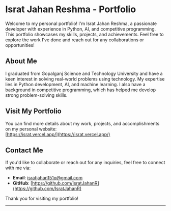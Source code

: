 # Israt Jahan Reshma - Portfolio

Welcome to my personal portfolio! I'm Israt Jahan Reshma, a passionate developer with experience in Python, AI, and competitive programming. This portfolio showcases my skills, projects, and achievements. Feel free to explore the work I've done and reach out for any collaborations or opportunities!

## About Me
I graduated from Gopalganj Science and Technology University and have a keen interest in solving real-world problems using technology. My expertise lies in Python development, AI, and machine learning. I also have a background in competitive programming, which has helped me develop strong problem-solving skills.



## Visit My Portfolio
You can find more details about my work, projects, and accomplishments on my personal website:  
[https://israt.vercel.app/](https://israt.vercel.app/)

## Contact Me
If you'd like to collaborate or reach out for any inquiries, feel free to connect with me via:

- **Email**: [isratjahan151q@gmail.com](mailto:isratjahan151q@gmail.com)
- **GitHub**: [https://github.com/IsratJahanR](https://github.com/IsratJahanR)

Thank you for visiting my portfolio!

---

